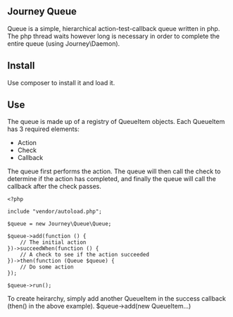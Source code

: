 Journey Queue
--------------

Queue is a simple, hierarchical action-test-callback queue written in php. The php thread waits however long is necessary in order to complete the entire queue (using Journey\Daemon).

## Install

Use composer to install it and load it.

## Use

The queue is made up of a registry of QueueItem objects. Each QueueItem has 3 required elements:

- Action
- Check
- Callback

The queue first performs the action. The queue will then call the check to determine if the action has completed, and finally the queue will call the callback after the check passes.

```
<?php

include "vendor/autoload.php";

$queue = new Journey\Queue\Queue;

$queue->add(function () {
    // The initial action
})->succeedWhen(function () {
    // A check to see if the action succeeded
})->then(function (Queue $queue) {
    // Do some action
});

$queue->run();

```

To create heirarchy, simply add another QueueItem in the success callback (then() in the above example). $queue->add(new QueueItem...)
